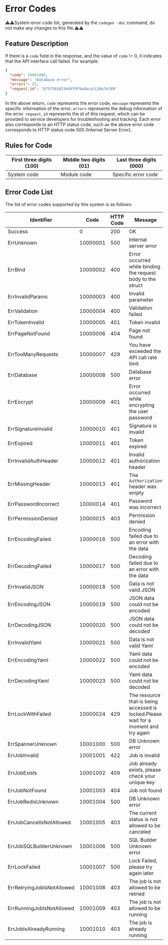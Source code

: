 
# Error Codes

⚠️⚠️System error code list, generated by the `codegen -doc` command, do not make any changes to this file.⚠️⚠️

## Feature Description

If there is a `code` field in the response, and the value of `code` != 0, it indicates that the API interface call failed. For example:

```json
{
  "code": 10001000,
  "message": "Database error",
  "errors": [],
  "request_id": "67575010234d4f9f9adaca7c26e7e709"
}
```

In the above return, `code` represents the error code, `message` represents the specific information of the error. `errors` represents the debug information of the error. `request_id` represents the id of this request, which can be provided to service developers for troubleshooting and tracking.
Each error also corresponds to an HTTP status code, such as the above error code corresponds to HTTP status code 500 (Internal Server Error).

## Rules for Code
| First three digits (100) | Middle two digits (01) | Last three digits (000) |
| ---------- | ---- | --------- |
| System code | Module code | Specific error code |


## Error Code List

The list of error codes supported by this system is as follows:

| Identifier | Code | HTTP Code | Message |
| ---------- | ---- | --------- | ----------- |
| Success | 0 | 200 | OK |
| ErrUnknown | 10000001 | 500 | Internal server error |
| ErrBind | 10000002 | 400 | Error occurred while binding the request body to the struct |
| ErrInvalidParams | 10000003 | 400 | Invalid parameter |
| ErrValidation | 10000004 | 400 | Validation failed |
| ErrTokenInvalid | 10000005 | 401 | Token invalid |
| ErrPageNotFound | 10000006 | 404 | Page not found |
| ErrTooManyRequests | 10000007 | 429 | You have exceeded the API call rate limit |
| ErrDatabase | 10000008 | 500 | Database error |
| ErrEncrypt | 10000009 | 401 | Error occurred while encrypting the user password |
| ErrSignatureInvalid | 10000010 | 401 | Signature is invalid |
| ErrExpired | 10000011 | 401 | Token expired |
| ErrInvalidAuthHeader | 10000012 | 401 | Invalid authorization header |
| ErrMissingHeader | 10000013 | 401 | The `Authorization` header was empty |
| ErrPasswordIncorrect | 10000014 | 401 | Password was incorrect |
| ErrPermissionDenied | 10000015 | 403 | Permission denied |
| ErrEncodingFailed | 10000016 | 500 | Encoding failed due to an error with the data |
| ErrDecodingFailed | 10000017 | 500 | Decoding failed due to an error with the data |
| ErrInvalidJSON | 10000018 | 500 | Data is not valid JSON |
| ErrEncodingJSON | 10000019 | 500 | JSON data could not be encoded |
| ErrDecodingJSON | 10000020 | 500 | JSON data could not be decoded |
| ErrInvalidYaml | 10000021 | 500 | Data is not valid Yaml |
| ErrEncodingYaml | 10000022 | 500 | Yaml data could not be encoded |
| ErrDecodingYaml | 10000023 | 500 | Yaml data could not be decoded |
| ErrLockWithFailed | 10000024 | 429 | The resource that is being accessed is locked.Please wait for a moment and try again |
| ErrSpannerUnknown | 10001000 | 500 | DB Unknown error |
| ErrJobInvalid | 10001001 | 422 | Job is invalid |
| ErrJobExists | 10001002 | 409 | Job already exists, please check your unique key |
| ErrJobNotFound | 10001003 | 404 | Job not found |
| ErrJobRedisUnknown | 10001004 | 500 | DB Unknown error |
| ErrJobCancelIsNotAllowed | 10001005 | 403 | The current status is not allowed to be canceled |
| ErrJobSQLBuilderUnknown | 10001006 | 500 | SQL Builder Unknown error |
| ErrLockFailed | 10001007 | 500 | Lock Failed, please try again later |
| ErrRetryingJobIsNotAllowed | 10001008 | 403 | The job is not allowed to be retried |
| ErrRunningJobIsNotAllowed | 10001009 | 403 | The job is not allowed to be running |
| ErrJobIsAlreadyRunning | 10001010 | 403 | The job is already running |

